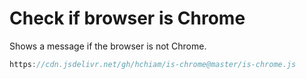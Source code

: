 # Check if browser is Chrome

Shows a message if the browser is not Chrome.

```js
https://cdn.jsdelivr.net/gh/hchiam/is-chrome@master/is-chrome.js
```
